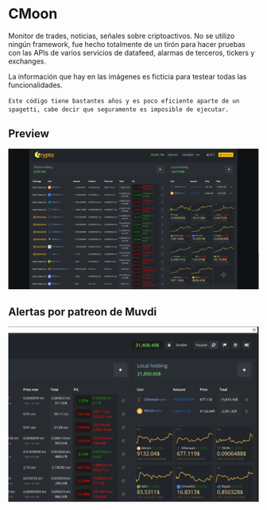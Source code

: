 # CMoon
Monitor de trades, noticias, señales sobre criptoactivos.
No se utilizo ningún framework, fue hecho totalmente de un tirón para hacer pruebas con las APIs de varios servicios de datafeed, alarmas de terceros, tickers y exchanges.

La información que hay en las imágenes es ficticia para testear todas las funcionalidades.

`Este código tiene bastantes años y es poco eficiente aparte de un spagetti, cabe decir que seguramente es imposible de ejecutar.`

## Preview
![preview](https://github.com/WEAHub/CMoon/blob/main/preview.png)

## Alertas por patreon de Muvdi
![patreon](https://github.com/WEAHub/CMoon/blob/main/Patreon.gif)
